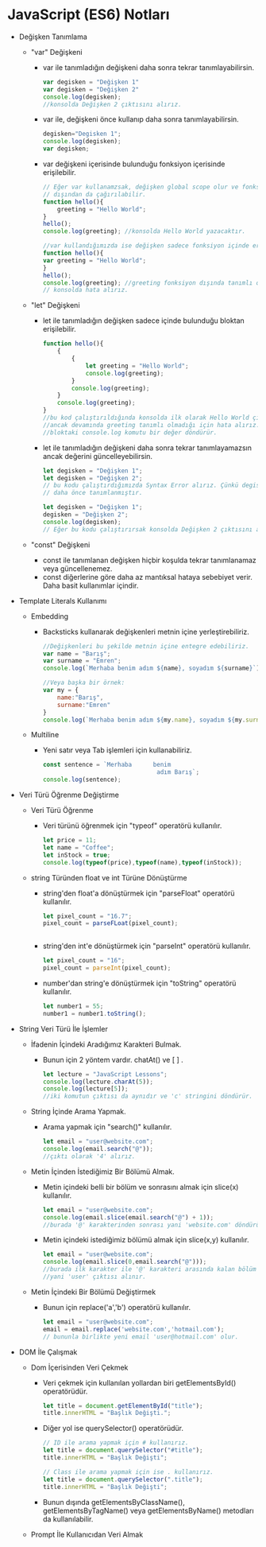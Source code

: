 # JavaScript (ES6) Notları

- Değişken Tanımlama
    - "var" Değişkeni
        - var ile tanımladığın değişkeni daha sonra tekrar tanımlayabilirsin.
            
            ```jsx
            var degisken = "Değişken 1"
            var degisken = "Değişken 2"
            console.log(degisken);
            //konsolda Değişken 2 çıktısını alırız.
            ```
            
        - var ile, değişkeni önce kullanıp daha sonra tanımlayabilirsin.
            
            ```jsx
            degisken="Degisken 1";
            console.log(degisken);
            var degisken;
            ```
            
        - var değişkeni içerisinde bulunduğu fonksiyon içerisinde erişilebilir.
            
            ```jsx
            // Eğer var kullanamzsak, değişken global scope olur ve fonksiyon
            // dışından da çağırılabilir.
            function hello(){
            	greeting = "Hello World";
            }
            hello();
            console.log(greeting); //konsolda Hello World yazacaktır. 
            
            //var kullandığımızda ise değişken sadece fonksiyon içinde erişilebilir.
            function hello(){
            var greeting = "Hello World";
            }
            hello();
            console.log(greeting); //greeting fonksiyon dışında tanımlı olmadığından
            // konsolda hata alırız.
            ```
            
    - "let" Değişkeni
        - let ile tanımladığın değişken sadece içinde bulunduğu bloktan erişilebilir.
            
            ```jsx
            function hello(){
            	{
            		{
            			let greeting = "Hello World";
            			console.log(greeting);
            		}
            		console.log(greeting);
            	}
            	console.log(greeting);
            }
            //bu kod çalıştırıldığında konsolda ilk olarak Hello World çıktsını alırız
            //ancak devamında greeting tanımlı olmadığı için hata alırız. Sadece ilk 
            //bloktaki console.log komutu bir değer döndürür.
            ```
            
        - let ile tanımladığın değişkeni daha sonra tekrar tanımlayamazsın ancak değerini güncelleyebilirsin.
            
            ```jsx
            let degisken = "Değişken 1";
            let degisken = "Değişken 2";
            // bu kodu çalıştırdığımızda Syntax Error alırız. Çünkü degisken
            // daha önce tanımlanmıştır.
            
            let degisken = "Değişken 1";
            degisken = "Değişken 2";
            console.log(degisken);
            // Eğer bu kodu çalıştırırsak konsolda Değişken 2 çıktısını alırız.
            ```
            
    - "const" Değişkeni
        - const ile tanımlanan değişken hiçbir koşulda tekrar tanımlanamaz veya güncellenemez.
        - const diğerlerine göre daha az mantıksal hataya sebebiyet verir. Daha basit kullanımlar içindir.
- Template Literals Kullanımı
    - Embedding
        - Backsticks kullanarak değişkenleri metnin içine yerleştirebiliriz.
            
            ```jsx
            //Değişkenleri bu şekilde metnin içine entegre edebiliriz.
            var name = "Barış";
            var surname = "Emren";
            console.log(`Merhaba benim adım ${name}, soyadım ${surname}`);
            
            //Veya başka bir örnek:
            var my = {
            	name:"Barış",
            	surname:"Emren"
            }
            console.log(`Merhaba benim adım ${my.name}, soyadım ${my.surname}`);
            
            ```
            
    - Multiline
        - Yeni satır veya Tab işlemleri için kullanabiliriz.
            
            ```jsx
            const sentence = `Merhaba      benim 
               								adım Barış`;
            console.log(sentence);		
            ```
            
- Veri Türü Öğrenme Değiştirme
    - Veri Türü Öğrenme
        - Veri türünü öğrenmek için "typeof" operatörü kullanılır.
            
            ```jsx
            let price = 11;
            let name = "Coffee";
            let inStock = true;
            console.log(typeof(price),typeof(name),typeof(inStock));
            ```
            
    - string Türünden float ve int Türüne Dönüştürme
        - string'den float'a dönüştürmek için "parseFloat" operatörü kullanılır.
            
            ```jsx
            let pixel_count = "16.7";
            pixel_count = parseFLoat(pixel_count);
             
            ```
            
        - string'den int'e dönüştürmek için "parseInt" operatörü kullanılır.
            
            ```jsx
            let pixel_count = "16";
            pixel_count = parseInt(pixel_count);
            ```
            
        - number'dan string'e dönüştürmek için "toString" operatörü kullanılır.
            
            ```jsx
            let number1 = 55;
            number1 = number1.toString();
            ```
            
- String Veri Türü İle İşlemler
    - İfadenin İçindeki Aradığımız Karakteri Bulmak.
        - Bunun için 2 yöntem vardır. chatAt() ve [ ] .
            
            ```jsx
            let lecture = "JavaScript Lessons";
            console.log(lecture.charAt(5));
            console.log(lecture[5]);
            //iki komutun çıktısı da aynıdır ve 'c' stringini döndürür.
            ```
            
    - String İçinde Arama Yapmak.
        - Arama yapmak için "search()" kullanılır.
            
            ```jsx
            let email = "user@website.com";
            console.log(email.search("@"));
            //çıktı olarak '4' alırız.
            ```
            
    - Metin İçinden İstediğimiz Bir Bölümü Almak.
        - Metin içindeki belli bir bölüm ve sonrasını almak için slice(x) kullanılır.
            
            ```jsx
            let email = "user@website.com";
            console.log(email.slice(email.search("@") + 1));
            //burada '@' karakterinden sonrası yani 'website.com' döndürülür
            ```
            
        - Metin içindeki istediğimiz bölümü almak için slice(x,y) kullanılır.
            
            ```jsx
            let email = "user@website.com";
            console.log(email.slice(0,email.search("@")));
            //burada ilk karakter ile '@' karakteri arasında kalan bölüm döndürülür
            //yani 'user' çıktısı alınır.
            ```
            
    - Metin İçindeki Bir Bölümü Değiştirmek
        - Bunun için replace('a','b') operatörü kullanılır.
            
            ```jsx
            let email = "user@website.com";
            email = email.replace('website.com','hotmail.com');
            // bununla birlikte yeni email 'user@hotmail.com' olur.
            ```
            
- DOM İle Çalışmak
    - Dom İçerisinden Veri Çekmek
        - Veri çekmek için kullanılan yollardan biri getElementsById() operatörüdür.
            
            ```jsx
            let title = document.getElementById("title");
            title.innerHTML = "Başlık Değişti.";
            ```
            
        - Diğer yol ise querySelector() operatörüdür.
            
            ```jsx
            // ID ile arama yapmak için # kullanırız.
            let title = document.querySelector("#title");
            title.innerHTML = "Başlık Değişti";
            
            // Class ile arama yapmak için ise . kullanırız.
            let title = document.querySelector(".title");
            title.innerHTML = "Başlık Değişti";
            ```
            
        - Bunun dışında getElementsByClassName(), getElementsByTagName() veya getElementsByName() metodları da kullanılabilir.
    - Prompt İle Kullanıcıdan Veri Almak
